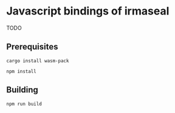 Javascript bindings of irmaseal
====================================

TODO

Prerequisites
-------------

```
cargo install wasm-pack

npm install
```

Building
-------------
```
npm run build
```
